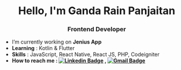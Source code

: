 
<h1 align="center"> Hello, I'm Ganda Rain Panjaitan</h1>
<h3 align="center">Frontend Developer</h3>

- I’m currently working on <b>Jenius App</b>
- <b>Learning</b> : Kotlin & Flutter
- <b>Skills</b> : JavaScript, React Native, React JS, PHP, Codeigniter
- <b>How to reach me<b/> : [![Linkedin Badge](https://img.shields.io/badge/-LinkedIn-blue?style=flat-square&logo=Linkedin&logoColor=white&link=)](https://www.linkedin.com/in/ganda-rain-panjaitan-49aa18162/) 
, [![Gmail Badge](https://img.shields.io/badge/-Gmail-c14438?style=flat-square&logo=Gmail&logoColor=white&link=mailto:shuklaraghav321.com)](mailto:gandarainpanjaitan@gmail.com)
